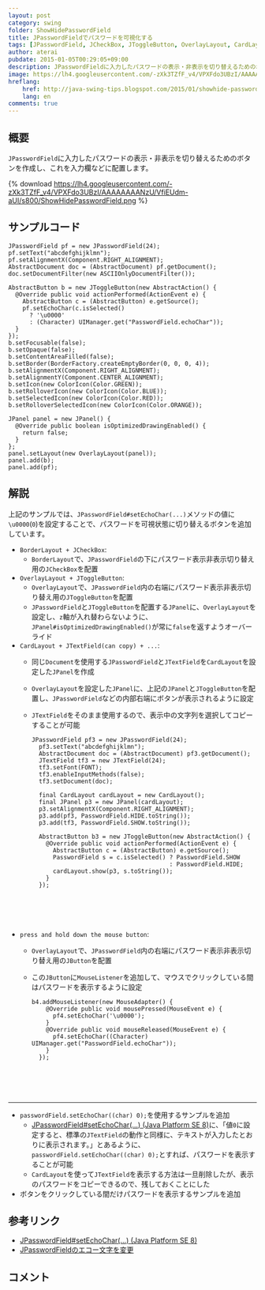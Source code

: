 ```yaml
---
layout: post
category: swing
folder: ShowHidePasswordField
title: JPasswordFieldでパスワードを可視化する
tags: [JPasswordField, JCheckBox, JToggleButton, OverlayLayout, CardLayout]
author: aterai
pubdate: 2015-01-05T00:29:05+09:00
description: JPasswordFieldに入力したパスワードの表示・非表示を切り替えるためのボタンを作成し、これを入力欄などに配置します。
image: https://lh4.googleusercontent.com/-zXk3TZfF_v4/VPXFdo3UBzI/AAAAAAAANzU/VfiEUdm-aUI/s800/ShowHidePasswordField.png
hreflang:
    href: http://java-swing-tips.blogspot.com/2015/01/showhide-passwordfield-using-cardlayout.html
    lang: en
comments: true
---
```

## 概要
`JPasswordField`に入力したパスワードの表示・非表示を切り替えるためのボタンを作成し、これを入力欄などに配置します。

{% download https://lh4.googleusercontent.com/-zXk3TZfF_v4/VPXFdo3UBzI/AAAAAAAANzU/VfiEUdm-aUI/s800/ShowHidePasswordField.png %}

## サンプルコード
<pre class="prettyprint"><code>JPasswordField pf = new JPasswordField(24);
pf.setText("abcdefghijklmn");
pf.setAlignmentX(Component.RIGHT_ALIGNMENT);
AbstractDocument doc = (AbstractDocument) pf.getDocument();
doc.setDocumentFilter(new ASCIIOnlyDocumentFilter());

AbstractButton b = new JToggleButton(new AbstractAction() {
  @Override public void actionPerformed(ActionEvent e) {
    AbstractButton c = (AbstractButton) e.getSource();
    pf.setEchoChar(c.isSelected()
      ? '\u0000'
      : (Character) UIManager.get("PasswordField.echoChar"));
  }
});
b.setFocusable(false);
b.setOpaque(false);
b.setContentAreaFilled(false);
b.setBorder(BorderFactory.createEmptyBorder(0, 0, 0, 4));
b.setAlignmentX(Component.RIGHT_ALIGNMENT);
b.setAlignmentY(Component.CENTER_ALIGNMENT);
b.setIcon(new ColorIcon(Color.GREEN));
b.setRolloverIcon(new ColorIcon(Color.BLUE));
b.setSelectedIcon(new ColorIcon(Color.RED));
b.setRolloverSelectedIcon(new ColorIcon(Color.ORANGE));

JPanel panel = new JPanel() {
  @Override public boolean isOptimizedDrawingEnabled() {
    return false;
  }
};
panel.setLayout(new OverlayLayout(panel));
panel.add(b);
panel.add(pf);
</code></pre>

## 解説
上記のサンプルでは、`JPasswordField#setEchoChar(...)`メソッドの値に`\u0000`(`0`)を設定することで、パスワードを可視状態に切り替えるボタンを追加しています。

- `BorderLayout + JCheckBox`:
    - `BorderLayout`で、`JPasswordField`の下にパスワード表示非表示切り替え用の`JCheckBox`を配置
- `OverlayLayout + JToggleButton`:
    - `OverlayLayout`で、`JPasswordField`内の右端にパスワード表示非表示切り替え用の`JToggleButton`を配置
    - `JPasswordField`と`JToggleButton`を配置する`JPanel`に、`OverlayLayout`を設定し、`z`軸が入れ替わらないように、`JPanel#isOptimizedDrawingEnabled()`が常に`false`を返すようオーバーライド
- `CardLayout + JTextField(can copy) + ...`:
    - 同じ`Document`を使用する`JPasswordField`と`JTextField`を`CardLayout`を設定した`JPanel`を作成
    - `OverlayLayout`を設定した`JPanel`に、上記の`JPanel`と`JToggleButton`を配置し、`JPasswordField`などの内部右端にボタンが表示されるように設定
    - `JTextField`をそのまま使用するので、表示中の文字列を選択してコピーすることが可能
        
        <pre class="prettyprint"><code>JPasswordField pf3 = new JPasswordField(24);
        pf3.setText("abcdefghijklmn");
        AbstractDocument doc = (AbstractDocument) pf3.getDocument();
        JTextField tf3 = new JTextField(24);
        tf3.setFont(FONT);
        tf3.enableInputMethods(false);
        tf3.setDocument(doc);
        
        final CardLayout cardLayout = new CardLayout();
        final JPanel p3 = new JPanel(cardLayout);
        p3.setAlignmentX(Component.RIGHT_ALIGNMENT);
        p3.add(pf3, PasswordField.HIDE.toString());
        p3.add(tf3, PasswordField.SHOW.toString());
        
        AbstractButton b3 = new JToggleButton(new AbstractAction() {
          @Override public void actionPerformed(ActionEvent e) {
            AbstractButton c = (AbstractButton) e.getSource();
            PasswordField s = c.isSelected() ? PasswordField.SHOW
                                             : PasswordField.HIDE;
            cardLayout.show(p3, s.toString());
          }
        });
</code></pre>
- `press and hold down the mouse button`:
    - `OverlayLayout`で、`JPasswordField`内の右端にパスワード表示非表示切り替え用の`JButton`を配置
    - この`JButton`に`MouseListener`を追加して、マウスでクリックしている間はパスワードを表示するように設定
        
        <pre class="prettyprint"><code>b4.addMouseListener(new MouseAdapter() {
          @Override public void mousePressed(MouseEvent e) {
            pf4.setEchoChar('\u0000');
          }
          @Override public void mouseReleased(MouseEvent e) {
            pf4.setEchoChar((Character) UIManager.get("PasswordField.echoChar"));
          }
        });
</code></pre>

<!-- dummy comment line for breaking list -->
- - - -
- `passwordField.setEchoChar((char) 0);`を使用するサンプルを追加
    - [JPasswordField#setEchoChar(...) (Java Platform SE 8)](https://docs.oracle.com/javase/jp/8/docs/api/javax/swing/JPasswordField.html#setEchoChar-char-)に、「値`0`に設定すると、標準の`JTextField`の動作と同様に、テキストが入力したとおりに表示されます。」とあるように、`passwordField.setEchoChar((char) 0);`とすれば、パスワードを表示することが可能
    - `CardLayout`を使って`JTextField`を表示する方法は一旦削除したが、表示のパスワードをコピーできるので、残しておくことにした
- ボタンをクリックしている間だけパスワードを表示するサンプルを追加

<!-- dummy comment line for breaking list -->

## 参考リンク
- [JPasswordField#setEchoChar(...) (Java Platform SE 8)](https://docs.oracle.com/javase/jp/8/docs/api/javax/swing/JPasswordField.html#setEchoChar-char-)
- [JPasswordFieldのエコー文字を変更](http://ateraimemo.com/Swing/PasswordView.html)

<!-- dummy comment line for breaking list -->

## コメント
